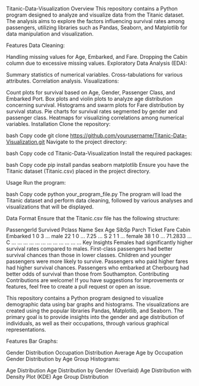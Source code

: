 Titanic-Data-Visualization
Overview
This repository contains a Python program designed to analyze and visualize data from the Titanic dataset. The analysis aims to explore the factors influencing survival rates among passengers, utilizing libraries such as Pandas, Seaborn, and Matplotlib for data manipulation and visualization.

Features
Data Cleaning:

Handling missing values for Age, Embarked, and Fare.
Dropping the Cabin column due to excessive missing values.
Exploratory Data Analysis (EDA):

Summary statistics of numerical variables.
Cross-tabulations for various attributes.
Correlation analysis.
Visualizations:

Count plots for survival based on Age, Gender, Passenger Class, and Embarked Port.
Box plots and violin plots to analyze age distribution concerning survival.
Histograms and swarm plots for Fare distribution by survival status.
Pie charts for survival rates segmented by gender and passenger class.
Heatmaps for visualizing correlations among numerical variables.
Installation
Clone the repository:

bash
Copy code
git clone https://github.com/yourusername/Titanic-Data-Visualization.git
Navigate to the project directory:

bash
Copy code
cd Titanic-Data-Visualization
Install the required packages:

bash
Copy code
pip install pandas seaborn matplotlib
Ensure you have the Titanic dataset (Titanic.csv) placed in the project directory.

Usage
Run the program:

bash
Copy code
python your_program_file.py
The program will load the Titanic dataset and perform data cleaning, followed by various analyses and visualizations that will be displayed.

Data Format
Ensure that the Titanic.csv file has the following structure:

PassengerId	Survived	Pclass	Name	Sex	Age	SibSp	Parch	Ticket	Fare	Cabin	Embarked
1	0	3	...	male	22	1	0	...	7.25	...	S
2	1	1	...	female	38	1	0	...	71.2833	...	C
...	...	...	...	...	...	...	...	...	...	...	...
Key Insights
Females had significantly higher survival rates compared to males.
First-class passengers had better survival chances than those in lower classes.
Children and younger passengers were more likely to survive.
Passengers who paid higher fares had higher survival chances.
Passengers who embarked at Cherbourg had better odds of survival than those from Southampton.
Contributing
Contributions are welcome! If you have suggestions for improvements or features, feel free to create a pull request or open an issue.

This repository contains a Python program designed to visualize demographic data using bar graphs and histograms. The visualizations are created using the popular libraries Pandas, Matplotlib, and Seaborn. The primary goal is to provide insights into the gender and age distribution of individuals, as well as their occupations, through various graphical representations.

Features
Bar Graphs:

Gender Distribution
Occupation Distribution
Average Age by Occupation
Gender Distribution by Age Group
Histograms:

Age Distribution
Age Distribution by Gender (Overlaid)
Age Distribution with Density Plot (KDE)
Age Group Distribution
